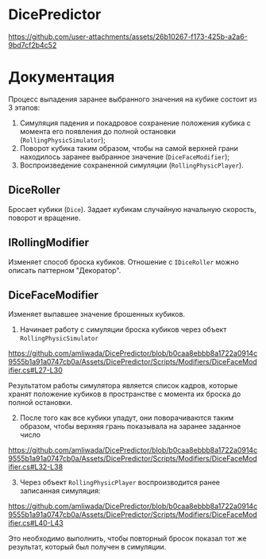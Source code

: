# DicePredictor

https://github.com/user-attachments/assets/26b10267-f173-425b-a2a6-9bd7cf2b4c52

# Документация

Процесс выпадения заранее выбранного значения на кубике состоит из 3 этапов:
1. Симуляция падения и покадровое сохранение положения кубика с момента его появления до полной остановки (`RollingPhysicSimulator`);
2. Поворот кубика таким образом, чтобы на самой верхней грани находилось заранее выбранное значение (`DiceFaceModifier`);
3. Воспроизведение сохраненной симуляции (`RollingPhysicPlayer`).

## DiceRoller
Бросает кубики (`Dice`). Задает кубикам случайную начальную скорость, поворот и вращение.

## IRollingModifier
Изменяет способ броска кубиков. Отношение с `IDiceRoller` можно описать паттерном "Декоратор".

## DiceFaceModifier
Изменяет выпавшее значение брошенных кубиков.

1. Начинает работу с симуляции броска кубиков через объект `RollingPhysicSimulator`

https://github.com/amliwada/DicePredictor/blob/b0caa8ebbb8a1722a0914c9555b1a91a0747cb0a/Assets/DicePredictor/Scripts/Modifiers/DiceFaceModifier.cs#L27-L30

Результатом работы симулятора является список кадров, которые хранят положение кубиков в пространстве с момента их броска до полной остановки.

2. После того как все кубики упадут, они поворачиваются таким образом, чтобы верхняя грань показывала на заранее заданное число

https://github.com/amliwada/DicePredictor/blob/b0caa8ebbb8a1722a0914c9555b1a91a0747cb0a/Assets/DicePredictor/Scripts/Modifiers/DiceFaceModifier.cs#L32-L38

3. Через объект `RollingPhysicPlayer` воспроизводится ранее записанная симуляция:

https://github.com/amliwada/DicePredictor/blob/b0caa8ebbb8a1722a0914c9555b1a91a0747cb0a/Assets/DicePredictor/Scripts/Modifiers/DiceFaceModifier.cs#L40-L43

Это необходимо выполнить, чтобы повторный бросок показал тот же результат, который был получен в симуляции.
